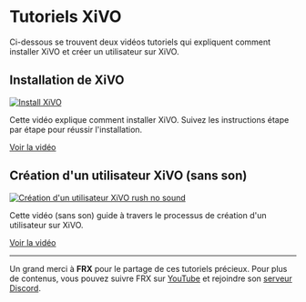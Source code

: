 # Tutoriels XiVO

Ci-dessous se trouvent deux vidéos tutoriels qui expliquent comment installer XiVO et créer un utilisateur sur XiVO. 

## Installation de XiVO

[![Install XiVO](http://img.youtube.com/vi/_JhIXkt20so/0.jpg)](http://www.youtube.com/watch?v=_JhIXkt20so "Install XiVO")

Cette vidéo explique comment installer XiVO. Suivez les instructions étape par étape pour réussir l'installation.

[Voir la vidéo](https://youtu.be/_JhIXkt20so)

## Création d'un utilisateur XiVO (sans son)

[![Création d'un utilisateur XiVO rush no sound](http://img.youtube.com/vi/Q0ZZiCaiQQ4/0.jpg)](http://www.youtube.com/watch?v=Q0ZZiCaiQQ4 "Création d'un utilisateur XiVO rush no sound")

Cette vidéo (sans son) guide à travers le processus de création d'un utilisateur sur XiVO.

[Voir la vidéo](https://youtu.be/Q0ZZiCaiQQ4)

---

Un grand merci à **FRX** pour le partage de ces tutoriels précieux. Pour plus de contenus, vous pouvez suivre FRX sur [YouTube](https://www.youtube.com/@FRXLAB) et rejoindre son [serveur Discord](https://discord.com/invite/x9A7rjjeyj).

